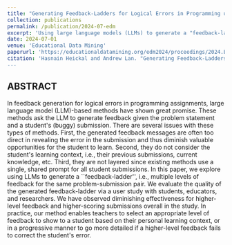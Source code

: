 ```yaml
---
title: "Generating Feedback-Ladders for Logical Errors in Programming using Large Language Models"
collection: publications
permalink: /publication/2024-07-edm
excerpt: 'Using large language models (LLMs) to generate a "feedback-ladder," providing multiple levels of feedback for programming assignments based on student submissions. The approach aims to offer progressively detailed feedback while considering the learning context of students, addressing limitations of existing methods that provide overly direct, one-size-fits-all feedback.'
date: 2024-07-01
venue: 'Educational Data Mining'
paperurl: 'https://educationaldatamining.org/edm2024/proceedings/2024.EDM-posters.114/2024.EDM-posters.114.pdf'
citation: 'Hasnain Heickal and Andrew Lan. "Generating Feedback-Ladders for Logical Errors in Programming using Large Language Models." Educational Data Mining 2024, 947-951.
---
```


## ABSTRACT
In feedback generation for logical errors in programming assignments, large language model (LLM)-based methods have shown great promise. These methods ask the LLM to generate feedback given the problem statement and a student's (buggy) submission. There are several issues with these types of methods. First, the generated feedback messages are often too direct in revealing the error in the submission and thus diminish valuable opportunities for the student to learn. Second, they do not consider the student's learning context, i.e., their previous submissions, current knowledge, etc. Third, they are not layered since existing methods use a single, shared prompt for all student submissions. In this paper, we explore using LLMs to generate a ``feedback-ladder'', i.e., multiple levels of feedback for the same problem-submission pair. We evaluate the quality of the generated feedback-ladder via a user study with students, educators, and researchers. We have observed diminishing effectiveness for higher-level feedback and higher-scoring submissions overall in the study. In practice, our method enables teachers to select an appropriate level of feedback to show to a student based on their personal learning context, or in a progressive manner to go more detailed if a higher-level feedback fails to correct the student's error.

